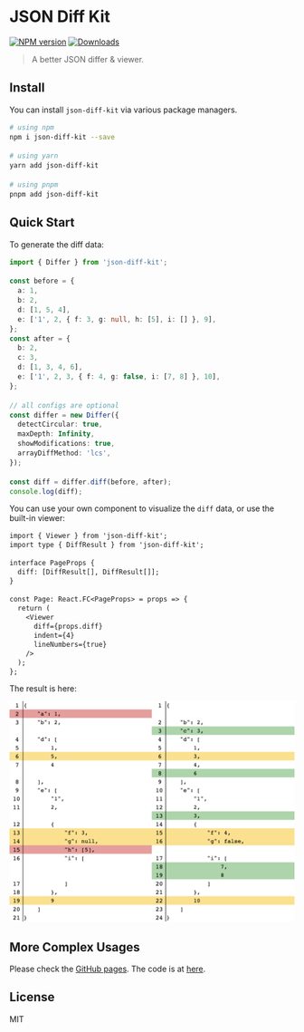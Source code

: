 # JSON Diff Kit

[![NPM version][npm-image]][npm-url]
[![Downloads][download-badge]][npm-url]

> A better JSON differ & viewer.

## Install

You can install `json-diff-kit` via various package managers.

```sh
# using npm
npm i json-diff-kit --save

# using yarn
yarn add json-diff-kit

# using pnpm
pnpm add json-diff-kit
```

## Quick Start

To generate the diff data:

```ts
import { Differ } from 'json-diff-kit';

const before = {
  a: 1,
  b: 2,
  d: [1, 5, 4],
  e: ['1', 2, { f: 3, g: null, h: [5], i: [] }, 9],
};
const after = {
  b: 2,
  c: 3,
  d: [1, 3, 4, 6],
  e: ['1', 2, 3, { f: 4, g: false, i: [7, 8] }, 10],
};

// all configs are optional
const differ = new Differ({
  detectCircular: true,
  maxDepth: Infinity,
  showModifications: true,
  arrayDiffMethod: 'lcs',
});

const diff = differ.diff(before, after);
console.log(diff);
```

You can use your own component to visualize the `diff` data, or use the built-in viewer:

```tsx
import { Viewer } from 'json-diff-kit';
import type { DiffResult } from 'json-diff-kit';

interface PageProps {
  diff: [DiffResult[], DiffResult[]];
}

const Page: React.FC<PageProps> = props => {
  return (
    <Viewer
      diff={props.diff}
      indent={4}
      lineNumbers={true}
    />
  );
};
```

The result is here:

![The result (using LCS array diff method).](./preview.png)

## More Complex Usages

Please check the [GitHub pages](https://rexskz.github.io/json-diff-kit/). The code is at [here](./demo/index.tsx).

## License

MIT

[npm-url]: https://npmjs.org/package/json-diff-kit
[npm-image]: https://img.shields.io/npm/v/json-diff-kit.svg?style=flat-square

[download-badge]: http://img.shields.io/npm/dm/json-diff-kit.svg?style=flat-square
